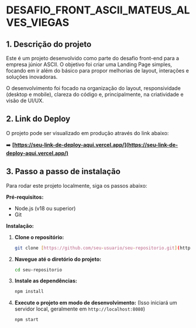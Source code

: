 # DESAFIO_FRONT_ASCII_MATEUS_ALVES_VIEGAS

## 1. Descrição do projeto

Este é um projeto desenvolvido como parte do desafio front-end para a empresa júnior ASCII. O objetivo foi criar uma Landing Page simples, focando em ir além do básico para propor melhorias de layout, interações e soluções inovadoras.

O desenvolvimento foi focado na organização do layout, responsividade (desktop e mobile), clareza do código e, principalmente, na criatividade e visão de UI/UX.

## 2. Link do Deploy

O projeto pode ser visualizado em produção através do link abaixo:

➡️ **[https://seu-link-de-deploy-aqui.vercel.app/](https://seu-link-de-deploy-aqui.vercel.app/)**

## 3. Passo a passo de instalação

Para rodar este projeto localmente, siga os passos abaixo:

**Pré-requisitos:**
* Node.js (v18 ou superior)
* Git

**Instalação:**

1.  **Clone o repositório:**
    ```bash
    git clone [https://github.com/seu-usuario/seu-repositorio.git](https://github.com/seu-usuario/seu-repositorio.git)
    ```

2.  **Navegue até o diretório do projeto:**
    ```bash
    cd seu-repositorio
    ```

3.  **Instale as dependências:**
    ```bash
    npm install
    ```

4.  **Execute o projeto em modo de desenvolvimento:**
    (Isso iniciará um servidor local, geralmente em `http://localhost:8080`)
    ```bash
    npm start
    ```

